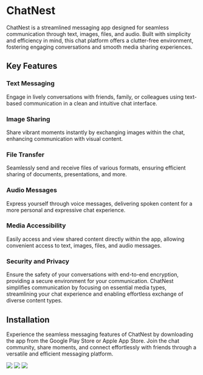 # ChatNest
ChatNest is a streamlined messaging app designed for seamless communication through text, images, files, and audio. Built with simplicity and efficiency in mind, this chat platform offers a clutter-free environment, fostering engaging conversations and smooth media sharing experiences.

## Key Features
### Text Messaging
Engage in lively conversations with friends, family, or colleagues using text-based communication in a clean and intuitive chat interface.
### Image Sharing
Share vibrant moments instantly by exchanging images within the chat, enhancing communication with visual content.
### File Transfer
Seamlessly send and receive files of various formats, ensuring efficient sharing of documents, presentations, and more.
### Audio Messages
Express yourself through voice messages, delivering spoken content for a more personal and expressive chat experience.
### Media Accessibility
Easily access and view shared content directly within the app, allowing convenient access to text, images, files, and audio messages.
### Security and Privacy
Ensure the safety of your conversations with end-to-end encryption, providing a secure environment for your communication.
ChatNest simplifies communication by focusing on essential media types, streamlining your chat experience and enabling effortless exchange of diverse content types.

## Installation
Experience the seamless messaging features of ChatNest by downloading the app from the Google Play Store or Apple App Store. Join the chat community, share moments, and connect effortlessly with friends through a versatile and efficient messaging platform.

<div>
  <img src="assets/1.jpg">
  <img src="assets/2.jpg">
  <img src="assets/3.jpg">
</div>

